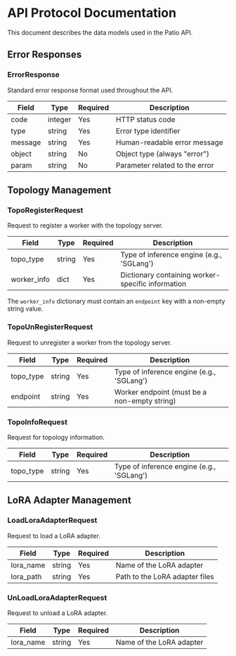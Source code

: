 # API Protocol Documentation

This document describes the data models used in the Patio API.

## Error Responses

### ErrorResponse

Standard error response format used throughout the API.

| Field   | Type    | Required | Description                    |
|---------|---------|----------|--------------------------------|
| code    | integer | Yes      | HTTP status code               |
| type    | string  | Yes      | Error type identifier          |
| message | string  | Yes      | Human-readable error message   |
| object  | string  | No       | Object type (always "error")   |
| param   | string  | No       | Parameter related to the error |

## Topology Management

### TopoRegisterRequest

Request to register a worker with the topology server.

| Field       | Type   | Required | Description                                       |
|-------------|--------|----------|---------------------------------------------------|
| topo_type   | string | Yes      | Type of inference engine (e.g., 'SGLang')         |
| worker_info | dict   | Yes      | Dictionary containing worker-specific information |

The `worker_info` dictionary must contain an `endpoint` key with a non-empty string value.

### TopoUnRegisterRequest

Request to unregister a worker from the topology server.

| Field     | Type   | Required | Description                                  |
|-----------|--------|----------|----------------------------------------------|
| topo_type | string | Yes      | Type of inference engine (e.g., 'SGLang')    |
| endpoint  | string | Yes      | Worker endpoint (must be a non-empty string) |

### TopoInfoRequest

Request for topology information.

| Field     | Type   | Required | Description                               |
|-----------|--------|----------|-------------------------------------------|
| topo_type | string | Yes      | Type of inference engine (e.g., 'SGLang') |

## LoRA Adapter Management

### LoadLoraAdapterRequest

Request to load a LoRA adapter.

| Field     | Type   | Required | Description                    |
|-----------|--------|----------|--------------------------------|
| lora_name | string | Yes      | Name of the LoRA adapter       |
| lora_path | string | Yes      | Path to the LoRA adapter files |

### UnLoadLoraAdapterRequest

Request to unload a LoRA adapter.

| Field     | Type   | Required | Description              |
|-----------|--------|----------|--------------------------|
| lora_name | string | Yes      | Name of the LoRA adapter |
